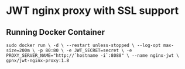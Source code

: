 # JWT nginx proxy with SSL support

## Running Docker Container
``sudo docker run \
-d \
--restart unless-stopped \
--log-opt max-size=200m \
-p 80:80 \
-e JWT_SECRET=secret \
-e PROXY_SERVER_NAME="http://`hostname -i`:8088" \
--name nginx-jwt \
gpnx/jwt-nginx-proxy:1.8
``